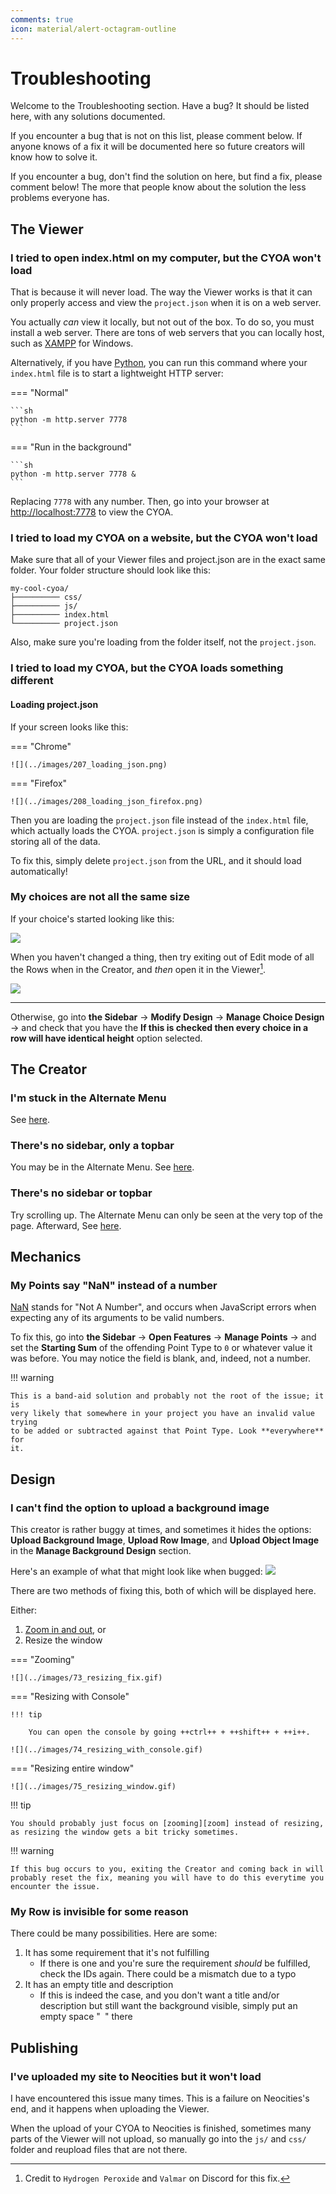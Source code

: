 ```yaml
---
comments: true
icon: material/alert-octagram-outline
---
```


# Troubleshooting
Welcome to the Troubleshooting section. Have a bug? It should be listed here,
with any solutions documented.

If you encounter a bug that is not on this list, please comment below. If
anyone knows of a fix it will be documented here so future creators will know
how to solve it.

If you encounter a bug, don't find the solution on here, but find a fix, please
comment below! The more that people know about the solution the less problems
everyone has.

## The Viewer

### I tried to open index.html on my computer, but the CYOA won't load
That is because it will never load. The way the Viewer works is that it can
only properly access and view the `project.json` when it is on a web server.

You actually *can* view it locally, but not out of the box. To do so, you must
install a web server. There are tons of web servers that you can locally host,
such as [XAMPP] for Windows.

[XAMPP]: https://www.apachefriends.org/download.html

Alternatively, if you have [Python], you can run this command where your
`index.html` file is to start a lightweight HTTP server:

[Python]: https://www.python.org/

=== "Normal"

    ```sh
    python -m http.server 7778
    ```

=== "Run in the background"

    ```sh
    python -m http.server 7778 &
    ```

Replacing `7778` with any number. Then, go into your browser at
[http://localhost:7778](http://localhost:7778) to view the CYOA.

### I tried to load my CYOA on a website, but the CYOA won't load
Make sure that all of your Viewer files and project.json are in the exact same
folder. Your folder structure should look like this:

```
my-cool-cyoa/
├────────── css/
├────────── js/
├────────── index.html
└────────── project.json
```

Also, make sure you're loading from the folder itself, not the `project.json`.

### I tried to load my CYOA, but the CYOA loads something different

#### Loading project.json
If your screen looks like this:

=== "Chrome"

    ![](../images/207_loading_json.png)

=== "Firefox"

    ![](../images/208_loading_json_firefox.png)

Then you are loading the `project.json` file instead of the `index.html` file,
which actually loads the CYOA. `project.json` is simply a configuration file
storing all of the data.

To fix this, simply delete `project.json` from the URL, and it should load
automatically!

### My choices are not all the same size
If your choice's started looking like this:

![](../images/195_choices_wrong_height.png)

When you haven't changed a thing, then try exiting out of Edit mode of all the
Rows when in the Creator, and *then* open it in the Viewer[^choice-height].

![](../images/200_choice_same_height.png)

---

Otherwise, go into **the Sidebar** → **Modify Design** →
**Manage Choice Design** → and check that you have the
**If this is checked then every choice in a row will have identical height**
option selected.

## The Creator

### I'm stuck in the Alternate Menu
See [here](/basics/#returning-to-the-default-menu).

### There's no sidebar, only a topbar
You may be in the Alternate Menu. See
[here](/basics/#returning-to-the-default-menu).

### There's no sidebar or topbar
Try scrolling up. The Alternate Menu can only be seen at the very top of the
page. Afterward, See [here](/basics/#returning-to-the-default-menu).

## Mechanics
<!-- Fill this with actual logical troubleshooting -->
### My Points say "NaN" instead of a number
[NaN] stands for "Not A Number", and occurs when JavaScript errors when
expecting any of its arguments to be valid numbers.

To fix this, go into **the Sidebar** → **Open Features** → **Manage Points** →
and set the **Starting Sum** of the offending Point Type to `0` or whatever
value it was before. You may notice the field is blank, and, indeed, not a
number.

!!! warning

    This is a band-aid solution and probably not the root of the issue; it is
    very likely that somewhere in your project you have an invalid value trying
    to be added or subtracted against that Point Type. Look **everywhere** for
    it.

## Design
### I can't find the option to upload a background image
This creator is rather buggy at times, and sometimes it hides the options:
**Upload Background Image**, **Upload Row Image**, and **Upload Object Image**
in the **Manage Background Design** section.

Here's an example of what that might look like when bugged:
![](../images/72_bg_image_bug.png)

There are two methods of fixing this, both of which will be displayed here.

Either:

1. [Zoom in and out][zoom], or
2. Resize the window

=== "Zooming"

    ![](../images/73_resizing_fix.gif)

=== "Resizing with Console"

    !!! tip

        You can open the console by going ++ctrl++ + ++shift++ + ++i++.

    ![](../images/74_resizing_with_console.gif)

=== "Resizing entire window"

    ![](../images/75_resizing_window.gif)

!!! tip

    You should probably just focus on [zooming][zoom] instead of resizing,
    as resizing the window gets a bit tricky sometimes.

!!! warning

    If this bug occurs to you, exiting the Creator and coming back in will 
    probably reset the fix, meaning you will have to do this everytime you
    encounter the issue.

### My Row is invisible for some reason
There could be many possibilities. Here are some:

1. It has some requirement that it's not fulfilling
    * If there is one and you're sure the requirement *should* be fulfilled,
      check the IDs again. There could be a mismatch due to a typo
2. It has an empty title and description
    * If this is indeed the case, and you don't want a title and/or description
      but still want the background visible, simply put an empty space "` `"
      there

## Publishing
### I've uploaded my site to Neocities but it won't load
I have encountered this issue many times. This is a failure on Neocities's end,
and it happens when uploading the Viewer.

When the upload of your CYOA to Neocities is finished, sometimes many parts of
the Viewer will not upload, so manually go into the `js/` and `css/` folder and
reupload files that are not there.

<!-- Footnotes -->
[^choice-height]: Credit to `Hydrogen Peroxide` and `Valmar` on Discord for
  this fix.

<!-- URLs -->
[zoom]: /appendix/reference/#zoom-in-and-out
[NaN]: https://developer.mozilla.org/en-US/docs/Web/JavaScript/Reference/Global_Objects/NaN

<!-- BUFFER -->
